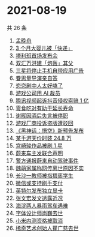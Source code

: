 # 2021-08-19

共 26 条

<!-- BEGIN ZHIHUSEARCH -->
<!-- 最后更新时间 Thu Aug 19 2021 18:12:19 GMT+0800 (China Standard Time) -->
1. [孟晚舟](https://www.zhihu.com/search?q=孟晚舟)
1. [3 个月大婴儿被「快递」](https://www.zhihu.com/search?q=婴儿被快递)
1. [塔利班首场发布会](https://www.zhihu.com/search?q=塔利班)
1. [双汇万洪建「炮轰」其父](https://www.zhihu.com/search?q=双汇)
1. [三星将停止手机自带应用广告](https://www.zhihu.com/search?q=三星手机)
1. [眷思量导演亲自答](https://www.zhihu.com/search?q=眷思量)
1. [恋恋剧中人太好嗑了](https://www.zhihu.com/search?q=恋恋剧中人)
1. [游戏公司用 AI 裁员](https://www.zhihu.com/search?q=AI裁员)
1. [腾讯视频起诉抖音侵权索赔 1 亿](https://www.zhihu.com/search?q=腾讯起诉抖音)
1. [零食吃对有助于延长寿命](https://www.zhihu.com/search?q=零食)
1. [谢晖因酒后失言被停职](https://www.zhihu.com/search?q=谢晖)
1. [游戏厂商投诉盗版遭驳回](https://www.zhihu.com/search?q=波西亚时光)
1. [《黑神话：悟空》新预告发布](https://www.zhihu.com/search?q=黑神话：悟空)
1. [某手游天价时装 24.8 万](https://www.zhihu.com/search?q=一梦江湖)
1. [宫崎骏作品被刷 1 星](https://www.zhihu.com/search?q=宫崎骏)
1. [蔚来车主发联合声明](https://www.zhihu.com/search?q=蔚来)
1. [警方通报蔚来自动驾驶事件](https://www.zhihu.com/search?q=蔚来)
1. [魏萌家属称网传离世原因不实](https://www.zhihu.com/search?q=魏萌)
1. [长沙一教师被指猥亵学生](https://www.zhihu.com/search?q=长郡中学)
1. [微信或支持刷手支付](https://www.zhihu.com/search?q=刷手支付)
1. [英特尔发布独立显卡](https://www.zhihu.com/search?q=英特尔锐炫)
1. [张文宏发文透露近况](https://www.zhihu.com/search?q=张文宏)
1. [海淀两人暴雨驾车遇难](https://www.zhihu.com/search?q=驾车涉水)
1. [字体设计师尚巍去世](https://www.zhihu.com/search?q=尚巍)
1. [小米内测资格被取消](https://www.zhihu.com/search?q=MIUI内测)
1. [稀奇艺术创始人瞿广慈去世](https://www.zhihu.com/search?q=瞿广慈)
<!-- END ZHIHUSEARCH -->
